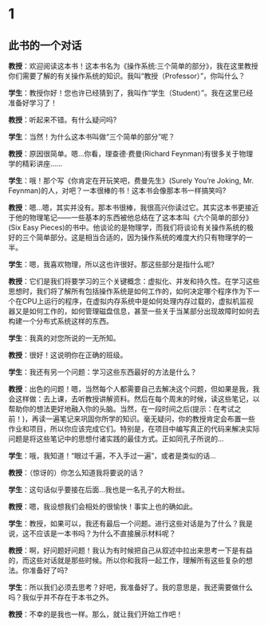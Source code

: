 # 1  
## 此书的一个对话

**教授**：欢迎阅读这本书！这本书名为《操作系统:三个简单的部分》，我在这里教授你们需要了解的有关操作系统的知识。我叫“教授（Professor）”，你叫什么？

**学生**：教授你好！您也许已经猜到了，我叫作“学生（Student）”。我在这里已经准备好学习了！

**教授**：听起来不错。有什么疑问吗?

**学生**：当然！为什么这本书叫做“三个简单的部分”呢？

**教授**：原因很简单。嗯…你看，理查德·费曼(Richard Feynman)有很多关于物理学的精彩讲座……

**学生**：哦！那个写《你肯定在开玩笑吧，费曼先生》(Surely You’re  Joking, Mr. Feynman)的人，对吧？一本很棒的书！这本书会像那本书一样搞笑吗?

**教授**：嗯…嗯，其实并没有。那本书很棒，我很高兴你读过它。其实这本书更接近于他的物理笔记——一些基本的东西被他总结在了这本本叫《六个简单的部分》(Six Easy Pieces)的书中。他谈论的是物理学，而我们将谈论有关操作系统的极好的三个简单部分。这是相当合适的，因为操作系统的难度大约只有物理学的一半。

**学生**：嗯，我喜欢物理，所以这也许很好。那这些部分是指什么呢?

**教授**：它们是我们将要学习的三个关键概念：虚拟化、并发和持久性。在学习这些思想时，我们将了解所有包括操作系统是如何工作的，如何决定哪个程序作为下一个在CPU上运行的程序，在虚拟内存系统中是如何处理内存过载的，虚拟机监视器又是如何工作的，如何管理磁盘信息，甚至一些关于当某部分出现故障时如何去构建一个分布式系统这样的东西。

**学生**：我真的对您所说的一无所知。

**教授**：很好！这说明你在正确的班级。

**学生**：我还有另一个问题：学习这些东西最好的方法是什么？

**教授**：出色的问题！嗯，当然每个人都需要自己去解决这个问题，但如果是我，我会这样做：去上课，去听教授讲解资料。然后在每个周末的时候，读这些笔记，以帮助你的想法更好地融入你的头脑。当然，在一段时间之后(提示：在考试之前！)，再读一遍笔记来巩固你所学的知识。毫无疑问，你的教授肯定会布置一些作业和项目，所以你应该完成它们。特别是，在项目中编写真正的代码来解决实际问题是将这些笔记中的思想付诸实践的最佳方式。正如同孔子所说的…

**学生**：哦，我知道！“眼过千遍，不入手过一遍”，或者是类似的话…

**教授**：（惊讶的）你怎么知道我将要说的话？

**学生**：这句话似乎要接在后面…我也是一名孔子的大粉丝。

**教授**：嗯，我设想我们会相处的很愉快！事实上也的确如此。

**学生**：教授，如果可以，我还有最后一个问题。进行这些对话是为了什么？我是说，这不应该是一本书吗？为什么不直接展示材料呢？

**教授**：啊，好问题好问题！我认为有时候把自己从叙述中拉出来思考一下是有益的，而这些对话就是那些时候。所以你和我将一起工作，理解所有这些复杂的想法。你准备好了吗?

**学生**：所以我们必须去思考？好吧，我准备好了。我的意思是，我还需要做什么吗？我似乎并不存在于本书之外。

**教授**：不幸的是我也一样。那么，就让我们开始工作吧！


